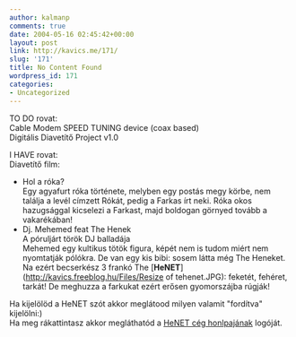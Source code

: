 ```yaml
---
author: kalmanp
comments: true
date: 2004-05-16 02:45:42+00:00
layout: post
link: http://kavics.me/171/
slug: '171'
title: No Content Found
wordpress_id: 171
categories:
- Uncategorized
---
```


TO DO rovat:  
Cable Modem SPEED TUNING device (coax based)  
Digitális Diavetítő Project v1.0




I HAVE rovat:  
Diavetítő film:  
- Hol a róka?  
Egy agyafurt róka története, melyben egy postás megy körbe, nem találja a levél címzett Rókát, pedig a Farkas írt neki. Róka okos  
hazugsággal kicselezi a Farkast, majd boldogan görnyed tovább a vakarékában!  
- Dj. Mehemed feat The Henek  
A póruljárt török DJ balladája  
Mehemed egy kultikus tötök figura, képét nem is tudom miért nem nyomtatják pólókra. De van egy kis bibi: sosem látta  még The Heneket.  
Na ezért becserkész 3 frankó The [**HeNET**](http://kavics.freeblog.hu/Files/Resize of tehenet.JPG):  feketét, fehéret, tarkát! De meghuzza a farkukat ezért erősen gyomorszájba rúgják!




Ha kijelölöd a HeNET szót akkor meglátood milyen valamit "fordítva" kijelölni:)  
Ha meg rákattintasz akkor megláthatód a [HeNET cég honlpajának](http://www.henet.com) logóját.  

